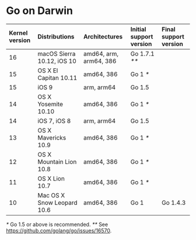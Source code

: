 # Go on Darwin

| **Kernel version** | **Distributions**          | **Architectures**      | **Initial support version** | **Final support version** |
|:-------------------|:---------------------------|:-----------------------|:--------------|:---------|
| 16                 | macOS Sierra 10.12, iOS 10 | amd64, arm, arm64, 386 | Go 1.7.1 _**_ |          |
| 15                 | OS X El Capitan 10.11      | amd64, 386             | Go 1 _*_      |          |
| 15                 | iOS 9                      | arm, arm64             | Go 1.5        |          |
| 14                 | OS X Yosemite 10.10        | amd64, 386             | Go 1 _*_      |          |
| 14                 | iOS 7, iOS 8               | arm, arm64             | Go 1.5        |          |
| 13                 | OS X Mavericks 10.9        | amd64, 386             | Go 1 _*_      |          |
| 12                 | OS X Mountain Lion 10.8    | amd64, 386             | Go 1 _*_      |          |
| 11                 | OS X Lion 10.7             | amd64, 386             | Go 1 _*_      |          |
| 10                 | Mac OS X Snow Leopard 10.6 | amd64, 386             | Go 1          | Go 1.4.3 |
_*_ Go 1.5 or above is recommended.
_**_ See https://github.com/golang/go/issues/16570.